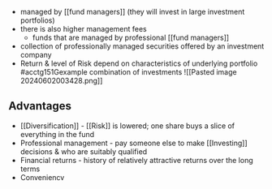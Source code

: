- managed by [[fund managers]] (they will invest in large investment portfolios)
- there is also higher management fees
	- funds that are managed by professional [[fund managers]]
- collection of professionally managed securities offered by an investment company
- Return & level of Risk depend on characteristics of underlying portfolio #acctg151Gexample combination of investments
![[Pasted image 20240602003428.png]]
## Advantages
- [[Diversification]] - [[Risk]] is lowered; one share buys a slice of everything in the fund
- Professional management - pay someone else to make [[Investing]] decisions & who are suitably qualified
- Financial returns - history of relatively attractive returns over the long terms
- Conveniencv